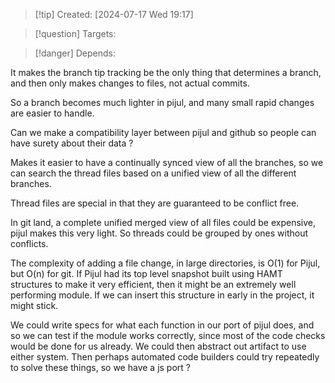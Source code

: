 
>[!tip] Created: [2024-07-17 Wed 19:17]

>[!question] Targets: 

>[!danger] Depends: 

It makes the branch tip tracking be the only thing that determines a branch, and then only makes changes to files, not actual commits.

So a branch becomes much lighter in pijul, and many small rapid changes are easier to handle.

Can we make a compatibility layer between pijul and github so people can have surety about their data ?

Makes it easier to have a continually synced view of all the branches, so we can search the thread files based on a unified view of all the different branches.

Thread files are special in that they are guaranteed to be conflict free.

In git land, a complete unified merged view of all files could be expensive, pijul makes this very light.  So threads could be grouped by ones without conflicts.

The complexity of adding a file change, in large directories, is O(1) for Pijul, but O(n) for git.  If Pijul had its top level snapshot built using HAMT structures to make it very efficient, then it might be an extremely well performing module.  If we can insert this structure in early in the project, it might stick.

We could write specs for what each function in our port of pijul does, and so we can test if the module works correctly, since most of the code checks would be done for us already.  We could then abstract out artifact to use either system.  Then perhaps automated code builders could try repeatedly to solve these things, so we have a js port ?